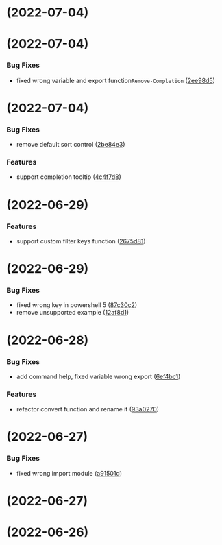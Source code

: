 # [](https://github.com/aliuq/Register-Completion/compare/v0.0.22...v) (2022-07-04)



# [](https://github.com/aliuq/Register-Completion/compare/v0.0.21...v) (2022-07-04)


### Bug Fixes

* fixed wrong variable and export function`Remove-Completion` ([2ee98d5](https://github.com/aliuq/Register-Completion/commit/2ee98d5112efd45b3bd951772767d6f51328e389))



# [](https://github.com/aliuq/Register-Completion/compare/v0.0.20...v) (2022-07-04)


### Bug Fixes

* remove default sort control ([2be84e3](https://github.com/aliuq/Register-Completion/commit/2be84e39d8cbe958ccafe36c6ef5b8fbcae8a845))


### Features

* support completion tooltip ([4c4f7d8](https://github.com/aliuq/Register-Completion/commit/4c4f7d8b2c8934831a4ad65a33a79dda28555b5d))



# [](https://github.com/aliuq/Register-Completion/compare/v0.0.19...v) (2022-06-29)


### Features

* support custom filter keys function ([2675d81](https://github.com/aliuq/Register-Completion/commit/2675d815eb9b99ba38d232bed2ec4b0c2a6c2f77))



# [](https://github.com/aliuq/Register-Completion/compare/v0.0.18...v) (2022-06-29)


### Bug Fixes

* fixed wrong key in  powershell 5 ([87c30c2](https://github.com/aliuq/Register-Completion/commit/87c30c22ab469a6d58a8c800dce15fb50785c1d9))
* remove unsupported example ([12af8d1](https://github.com/aliuq/Register-Completion/commit/12af8d15eaa316bbc37fb37e7e82b40e8791b036))



# [](https://github.com/aliuq/Register-Completion/compare/v0.0.17...v) (2022-06-28)


### Bug Fixes

* add command help, fixed variable wrong export ([6ef4bc1](https://github.com/aliuq/Register-Completion/commit/6ef4bc12026fa9356171522b6ff7900c9146b559))


### Features

* refactor convert function and rename it ([93a0270](https://github.com/aliuq/Register-Completion/commit/93a027016896ecb78b581bc94aa35aa6d0367c45))



# [](https://github.com/aliuq/Register-Completion/compare/v0.0.16...v) (2022-06-27)


### Bug Fixes

* fixed wrong import module ([a91501d](https://github.com/aliuq/Register-Completion/commit/a91501d01ab3582935a5e93d7cdba73ab1d9b4f1))



# [](https://github.com/aliuq/Register-Completion/compare/v0.0.15...v) (2022-06-27)



#  (2022-06-26)




